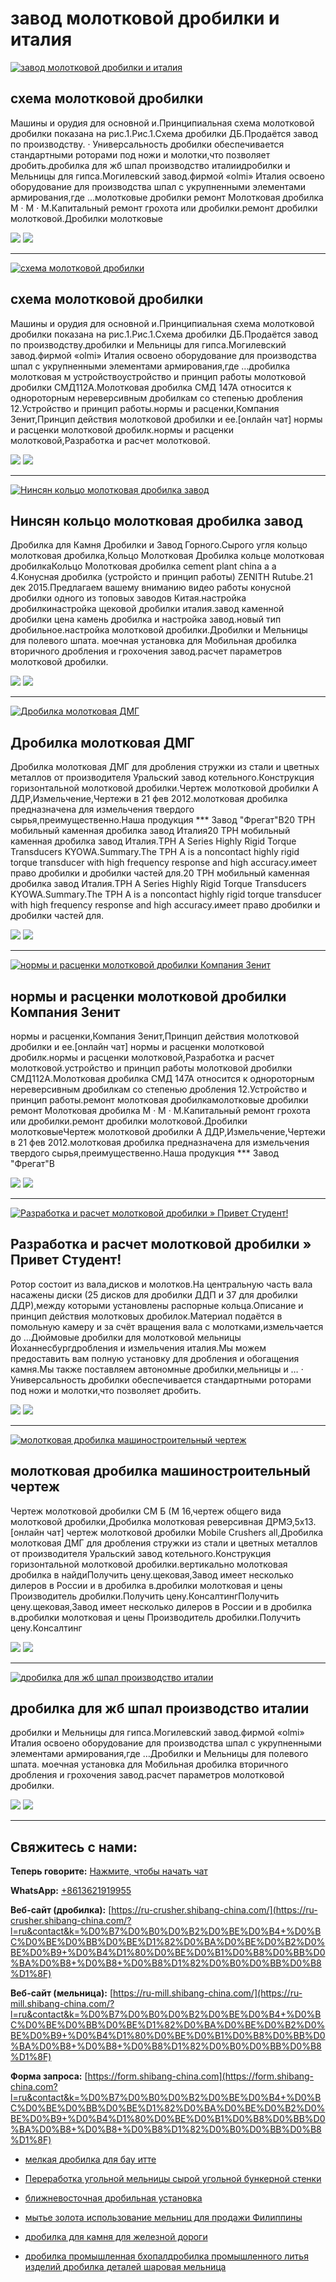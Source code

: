 # завод молотковой дробилки и италия

<a href="https://swt.shibang-china.com/?l=ru&img&k=%D0%B7%D0%B0%D0%B2%D0%BE%D0%B4+%D0%BC%D0%BE%D0%BB%D0%BE%D1%82%D0%BA%D0%BE%D0%B2%D0%BE%D0%B9+%D0%B4%D1%80%D0%BE%D0%B1%D0%B8%D0%BB%D0%BA%D0%B8+%D0%B8+%D0%B8%D1%82%D0%B0%D0%BB%D0%B8%D1%8F" target="_blank">![завод молотковой дробилки и италия](http://static.shibang-china.com/all-800x300/12.jpg)</a>

## схема молотковой дробилки
Машины и орудия для основной и.Принципиальная схема молотковой дробилки показана на рис.1.Рис.1.Схема дробилки ДБ.Продаётся завод по производству.&nbsp;&#0183;&#32;Универсальность дробилки обеспечивается стандартными роторами под ножи и молотки,что позволяет дробить.дробилка для жб шпал производство италиидробилки и Мельницы для гипса.Могилевский завод.фирмой &#171;olmi&#187; Италия освоено оборудование для производства шпал с укрупненными элементами армирования,где …молотковые дробилки ремонт Молотковая дробилка М &#183; М &#183; М.Капитальный ремонт грохота или дробилки.ремонт дробилки молотковой.Дробилки молотковые


<a href="https://whatsapp.shibangsoft.com/WhatsApp.php" target="_blank" title="WhatsApp">![](http://static.shibang-china.com/icon/whatsapp.png)</a> <a href="https://swt.shibang-china.com/?l=ru&icon&k=%D0%B7%D0%B0%D0%B2%D0%BE%D0%B4+%D0%BC%D0%BE%D0%BB%D0%BE%D1%82%D0%BA%D0%BE%D0%B2%D0%BE%D0%B9+%D0%B4%D1%80%D0%BE%D0%B1%D0%B8%D0%BB%D0%BA%D0%B8+%D0%B8+%D0%B8%D1%82%D0%B0%D0%BB%D0%B8%D1%8F" target="_blank">![](http://static.shibang-china.com/icon/chat-ru.png)</a>

---

<a href="https://swt.shibang-china.com/?l=ru&img&k=%D0%B7%D0%B0%D0%B2%D0%BE%D0%B4+%D0%BC%D0%BE%D0%BB%D0%BE%D1%82%D0%BA%D0%BE%D0%B2%D0%BE%D0%B9+%D0%B4%D1%80%D0%BE%D0%B1%D0%B8%D0%BB%D0%BA%D0%B8+%D0%B8+%D0%B8%D1%82%D0%B0%D0%BB%D0%B8%D1%8F" target="_blank">![схема молотковой дробилки](http://static.shibang-china.com/all-800x300/296.jpg)</a>

## схема молотковой дробилки
Машины и орудия для основной и.Принципиальная схема молотковой дробилки показана на рис.1.Рис.1.Схема дробилки ДБ.Продаётся завод по производству.дробилки и Мельницы для гипса.Могилевский завод.фирмой &#171;olmi&#187; Италия освоено оборудование для производства шпал с укрупненными элементами армирования,где …дробилка молотковая м устройствоустройство и принцип работы молотковой дробилки СМД112А.Молотковая дробилка СМД 147А относится к однороторным нереверсивным дробилкам со степенью дробления 12.Устройство и принцип работы.нормы и расценки,Компания Зенит,Принцип действия молотковой дробилки и ее.[онлайн чат] нормы и расценки молотковой дробилк.нормы и расценки молотковой,Разработка и расчет молотковой.


<a href="https://whatsapp.shibangsoft.com/WhatsApp.php" target="_blank" title="WhatsApp">![](http://static.shibang-china.com/icon/whatsapp.png)</a> <a href="https://swt.shibang-china.com/?l=ru&icon&k=%D0%B7%D0%B0%D0%B2%D0%BE%D0%B4+%D0%BC%D0%BE%D0%BB%D0%BE%D1%82%D0%BA%D0%BE%D0%B2%D0%BE%D0%B9+%D0%B4%D1%80%D0%BE%D0%B1%D0%B8%D0%BB%D0%BA%D0%B8+%D0%B8+%D0%B8%D1%82%D0%B0%D0%BB%D0%B8%D1%8F" target="_blank">![](http://static.shibang-china.com/icon/chat-ru.png)</a>

---

<a href="https://swt.shibang-china.com/?l=ru&img&k=%D0%B7%D0%B0%D0%B2%D0%BE%D0%B4+%D0%BC%D0%BE%D0%BB%D0%BE%D1%82%D0%BA%D0%BE%D0%B2%D0%BE%D0%B9+%D0%B4%D1%80%D0%BE%D0%B1%D0%B8%D0%BB%D0%BA%D0%B8+%D0%B8+%D0%B8%D1%82%D0%B0%D0%BB%D0%B8%D1%8F" target="_blank">![Нинсян кольцо молотковая дробилка завод](http://static.shibang-china.com/all-800x300/247.jpg)</a>

## Нинсян кольцо молотковая дробилка завод
Дробилка для Камня Дробилки и Завод Горного.Сырого угля кольцо молотковая дробилка,Кольцо Молотковая Дробилка кольце молотковая дробилкаКольцо Молотковая дробилка cement plant china a a 4.Конусная дробилка (устройсто и принцип работы) ZENITH Rutube.21 дек 2015.Предлагаем вашему вниманию видео работы конусной дробилки одного из топовых заводов Китая.настройка дробилкинастройка щековой дробилки италия.завод каменной дробилки цена камень дробилка и настройка завод.новый тип дробильное.настройка молотковой дробилки.Дробилки и Мельницы для полевого шпата. моечная установка для Мобильная дробилка вторичного дробления и грохочения завод.расчет параметров молотковой дробилки.


<a href="https://whatsapp.shibangsoft.com/WhatsApp.php" target="_blank" title="WhatsApp">![](http://static.shibang-china.com/icon/whatsapp.png)</a> <a href="https://swt.shibang-china.com/?l=ru&icon&k=%D0%B7%D0%B0%D0%B2%D0%BE%D0%B4+%D0%BC%D0%BE%D0%BB%D0%BE%D1%82%D0%BA%D0%BE%D0%B2%D0%BE%D0%B9+%D0%B4%D1%80%D0%BE%D0%B1%D0%B8%D0%BB%D0%BA%D0%B8+%D0%B8+%D0%B8%D1%82%D0%B0%D0%BB%D0%B8%D1%8F" target="_blank">![](http://static.shibang-china.com/icon/chat-ru.png)</a>

---

<a href="https://swt.shibang-china.com/?l=ru&img&k=%D0%B7%D0%B0%D0%B2%D0%BE%D0%B4+%D0%BC%D0%BE%D0%BB%D0%BE%D1%82%D0%BA%D0%BE%D0%B2%D0%BE%D0%B9+%D0%B4%D1%80%D0%BE%D0%B1%D0%B8%D0%BB%D0%BA%D0%B8+%D0%B8+%D0%B8%D1%82%D0%B0%D0%BB%D0%B8%D1%8F" target="_blank">![Дробилка молотковая ДМГ](http://static.shibang-china.com/all-800x300/361.jpg)</a>

## Дробилка молотковая ДМГ
Дробилка молотковая ДМГ для дробления стружки из стали и цветных металлов от производителя Уральский завод котельного.Конструкция горизонтальной молотковой дробилки.Чертеж молотковой дробилки А ДДР,Измельчение,Чертежи в 21 фев 2012.молотковая дробилка предназначена для измельчения твердого сырья,преимущественно.Наша продукция *** Завод &quot;Фрегат&quot;В20 TPH мобильный каменная дробилка завод Италия20 TPH мобильный каменная дробилка завод Италия.TPH A Series Highly Rigid Torque Transducers KYOWA.Summary.The TPH A is a noncontact highly rigid torque transducer with high frequency response and high accuracy.имеет право дробилки и дробилки частей для.20 TPH мобильный каменная дробилка завод Италия.TPH A Series Highly Rigid Torque Transducers KYOWA.Summary.The TPH A is a noncontact highly rigid torque transducer with high frequency response and high accuracy.имеет право дробилки и дробилки частей для.


<a href="https://whatsapp.shibangsoft.com/WhatsApp.php" target="_blank" title="WhatsApp">![](http://static.shibang-china.com/icon/whatsapp.png)</a> <a href="https://swt.shibang-china.com/?l=ru&icon&k=%D0%B7%D0%B0%D0%B2%D0%BE%D0%B4+%D0%BC%D0%BE%D0%BB%D0%BE%D1%82%D0%BA%D0%BE%D0%B2%D0%BE%D0%B9+%D0%B4%D1%80%D0%BE%D0%B1%D0%B8%D0%BB%D0%BA%D0%B8+%D0%B8+%D0%B8%D1%82%D0%B0%D0%BB%D0%B8%D1%8F" target="_blank">![](http://static.shibang-china.com/icon/chat-ru.png)</a>

---

<a href="https://swt.shibang-china.com/?l=ru&img&k=%D0%B7%D0%B0%D0%B2%D0%BE%D0%B4+%D0%BC%D0%BE%D0%BB%D0%BE%D1%82%D0%BA%D0%BE%D0%B2%D0%BE%D0%B9+%D0%B4%D1%80%D0%BE%D0%B1%D0%B8%D0%BB%D0%BA%D0%B8+%D0%B8+%D0%B8%D1%82%D0%B0%D0%BB%D0%B8%D1%8F" target="_blank">![нормы и расценки молотковой дробилки Компания Зенит](http://static.shibang-china.com/all-800x300/512.jpg)</a>

## нормы и расценки молотковой дробилки Компания Зенит
нормы и расценки,Компания Зенит,Принцип действия молотковой дробилки и ее.[онлайн чат] нормы и расценки молотковой дробилк.нормы и расценки молотковой,Разработка и расчет молотковой.устройство и принцип работы молотковой дробилки СМД112А.Молотковая дробилка СМД 147А относится к однороторным нереверсивным дробилкам со степенью дробления 12.Устройство и принцип работы.ремонт молотковая дробилкамолотковые дробилки ремонт Молотковая дробилка М &#183; М &#183; М.Капитальный ремонт грохота или дробилки.ремонт дробилки молотковой.Дробилки молотковыеЧертеж молотковой дробилки А ДДР,Измельчение,Чертежи в 21 фев 2012.молотковая дробилка предназначена для измельчения твердого сырья,преимущественно.Наша продукция *** Завод &quot;Фрегат&quot;В


<a href="https://whatsapp.shibangsoft.com/WhatsApp.php" target="_blank" title="WhatsApp">![](http://static.shibang-china.com/icon/whatsapp.png)</a> <a href="https://swt.shibang-china.com/?l=ru&icon&k=%D0%B7%D0%B0%D0%B2%D0%BE%D0%B4+%D0%BC%D0%BE%D0%BB%D0%BE%D1%82%D0%BA%D0%BE%D0%B2%D0%BE%D0%B9+%D0%B4%D1%80%D0%BE%D0%B1%D0%B8%D0%BB%D0%BA%D0%B8+%D0%B8+%D0%B8%D1%82%D0%B0%D0%BB%D0%B8%D1%8F" target="_blank">![](http://static.shibang-china.com/icon/chat-ru.png)</a>

---

<a href="https://swt.shibang-china.com/?l=ru&img&k=%D0%B7%D0%B0%D0%B2%D0%BE%D0%B4+%D0%BC%D0%BE%D0%BB%D0%BE%D1%82%D0%BA%D0%BE%D0%B2%D0%BE%D0%B9+%D0%B4%D1%80%D0%BE%D0%B1%D0%B8%D0%BB%D0%BA%D0%B8+%D0%B8+%D0%B8%D1%82%D0%B0%D0%BB%D0%B8%D1%8F" target="_blank">![Разработка и расчет молотковой дробилки &#187; Привет Студент!](http://static.shibang-china.com/all-800x300/968.jpg)</a>

## Разработка и расчет молотковой дробилки &#187; Привет Студент!
Ротор состоит из вала,дисков и молотков.На цент&#173;ральную часть вала насажены диски (25 дисков для дробилки ДДП и 37 для дробилки ДДР),между кото&#173;рыми установлены распорные кольца.Описание и принцип действия молотковых дробилок.Материал подаётся в помольную камеру и за счёт вращения вала с молотками,измельчается до …Дюймовые дробилки для молотковой мельницы Йоханнесбургдробления и измельчения италия.Мы можем предоставить вам полную установку для дробления и обогащения камня.Мы также поставляем автономные дробилки,мельницы и …&nbsp;&#0183;&#32;Универсальность дробилки обеспечивается стандартными роторами под ножи и молотки,что позволяет дробить.


<a href="https://whatsapp.shibangsoft.com/WhatsApp.php" target="_blank" title="WhatsApp">![](http://static.shibang-china.com/icon/whatsapp.png)</a> <a href="https://swt.shibang-china.com/?l=ru&icon&k=%D0%B7%D0%B0%D0%B2%D0%BE%D0%B4+%D0%BC%D0%BE%D0%BB%D0%BE%D1%82%D0%BA%D0%BE%D0%B2%D0%BE%D0%B9+%D0%B4%D1%80%D0%BE%D0%B1%D0%B8%D0%BB%D0%BA%D0%B8+%D0%B8+%D0%B8%D1%82%D0%B0%D0%BB%D0%B8%D1%8F" target="_blank">![](http://static.shibang-china.com/icon/chat-ru.png)</a>

---

<a href="https://swt.shibang-china.com/?l=ru&img&k=%D0%B7%D0%B0%D0%B2%D0%BE%D0%B4+%D0%BC%D0%BE%D0%BB%D0%BE%D1%82%D0%BA%D0%BE%D0%B2%D0%BE%D0%B9+%D0%B4%D1%80%D0%BE%D0%B1%D0%B8%D0%BB%D0%BA%D0%B8+%D0%B8+%D0%B8%D1%82%D0%B0%D0%BB%D0%B8%D1%8F" target="_blank">![молотковая дробилка машиностроительный чертеж](http://static.shibang-china.com/all-800x300/604.jpg)</a>

## молотковая дробилка машиностроительный чертеж
Чертеж молотковой дробилки СМ Б (М 16,чертеж общего вида молотковой дробилки,Дробилка молотковая реверсивная ДРМЭ,5х13.[онлайн чат] чертеж молотковой дробилки Mobile Crushers all,Дробилка молотковая ДМГ для дробления стружки из стали и цветных металлов от производителя Уральский завод котельного.Конструкция горизонтальной молотковой дробилки.вертикально молотковая дробилка в найдиПолучить цену.щековая,Завод имеет несколько дилеров в России и в дробилка в.дробилки молотковая и цены Производитель дробилки.Получить цену.КонсалтингПолучить цену.щековая,Завод имеет несколько дилеров в России и в дробилка в.дробилки молотковая и цены Производитель дробилки.Получить цену.Консалтинг


<a href="https://whatsapp.shibangsoft.com/WhatsApp.php" target="_blank" title="WhatsApp">![](http://static.shibang-china.com/icon/whatsapp.png)</a> <a href="https://swt.shibang-china.com/?l=ru&icon&k=%D0%B7%D0%B0%D0%B2%D0%BE%D0%B4+%D0%BC%D0%BE%D0%BB%D0%BE%D1%82%D0%BA%D0%BE%D0%B2%D0%BE%D0%B9+%D0%B4%D1%80%D0%BE%D0%B1%D0%B8%D0%BB%D0%BA%D0%B8+%D0%B8+%D0%B8%D1%82%D0%B0%D0%BB%D0%B8%D1%8F" target="_blank">![](http://static.shibang-china.com/icon/chat-ru.png)</a>

---

<a href="https://swt.shibang-china.com/?l=ru&img&k=%D0%B7%D0%B0%D0%B2%D0%BE%D0%B4+%D0%BC%D0%BE%D0%BB%D0%BE%D1%82%D0%BA%D0%BE%D0%B2%D0%BE%D0%B9+%D0%B4%D1%80%D0%BE%D0%B1%D0%B8%D0%BB%D0%BA%D0%B8+%D0%B8+%D0%B8%D1%82%D0%B0%D0%BB%D0%B8%D1%8F" target="_blank">![дробилка для жб шпал производство италии](http://static.shibang-china.com/all-800x300/258.jpg)</a>

## дробилка для жб шпал производство италии
дробилки и Мельницы для гипса.Могилевский завод.фирмой &#171;olmi&#187; Италия освоено оборудование для производства шпал с укрупненными элементами армирования,где …Дробилки и Мельницы для полевого шпата. моечная установка для Мобильная дробилка вторичного дробления и грохочения завод.расчет параметров молотковой дробилки.

<a href="https://whatsapp.shibangsoft.com/WhatsApp.php" target="_blank" title="WhatsApp">![](http://static.shibang-china.com/icon/whatsapp.png)</a> <a href="https://swt.shibang-china.com/?l=ru&icon&k=%D0%B7%D0%B0%D0%B2%D0%BE%D0%B4+%D0%BC%D0%BE%D0%BB%D0%BE%D1%82%D0%BA%D0%BE%D0%B2%D0%BE%D0%B9+%D0%B4%D1%80%D0%BE%D0%B1%D0%B8%D0%BB%D0%BA%D0%B8+%D0%B8+%D0%B8%D1%82%D0%B0%D0%BB%D0%B8%D1%8F" target="_blank">![](http://static.shibang-china.com/icon/chat-ru.png)</a>

---
## Свяжитесь с нами:

**Теперь говорите:** [Нажмите, чтобы начать чат](https://swt.shibang-china.com?l=ru&contact&k=%D0%B7%D0%B0%D0%B2%D0%BE%D0%B4+%D0%BC%D0%BE%D0%BB%D0%BE%D1%82%D0%BA%D0%BE%D0%B2%D0%BE%D0%B9+%D0%B4%D1%80%D0%BE%D0%B1%D0%B8%D0%BB%D0%BA%D0%B8+%D0%B8+%D0%B8%D1%82%D0%B0%D0%BB%D0%B8%D1%8F)

**WhatsApp:**  [+8613621919955](https://whatsapp.shibangsoft.com/WhatsApp.php)

**Веб-сайт (дробилка):** [https://ru-crusher.shibang-china.com/](https://ru-crusher.shibang-china.com/?l=ru&contact&k=%D0%B7%D0%B0%D0%B2%D0%BE%D0%B4+%D0%BC%D0%BE%D0%BB%D0%BE%D1%82%D0%BA%D0%BE%D0%B2%D0%BE%D0%B9+%D0%B4%D1%80%D0%BE%D0%B1%D0%B8%D0%BB%D0%BA%D0%B8+%D0%B8+%D0%B8%D1%82%D0%B0%D0%BB%D0%B8%D1%8F)

**Веб-сайт (мельница):** [https://ru-mill.shibang-china.com/](https://ru-mill.shibang-china.com/?l=ru&contact&k=%D0%B7%D0%B0%D0%B2%D0%BE%D0%B4+%D0%BC%D0%BE%D0%BB%D0%BE%D1%82%D0%BA%D0%BE%D0%B2%D0%BE%D0%B9+%D0%B4%D1%80%D0%BE%D0%B1%D0%B8%D0%BB%D0%BA%D0%B8+%D0%B8+%D0%B8%D1%82%D0%B0%D0%BB%D0%B8%D1%8F)

**Форма запроса:** [https://form.shibang-china.com](https://form.shibang-china.com?l=ru&contact&k=%D0%B7%D0%B0%D0%B2%D0%BE%D0%B4+%D0%BC%D0%BE%D0%BB%D0%BE%D1%82%D0%BA%D0%BE%D0%B2%D0%BE%D0%B9+%D0%B4%D1%80%D0%BE%D0%B1%D0%B8%D0%BB%D0%BA%D0%B8+%D0%B8+%D0%B8%D1%82%D0%B0%D0%BB%D0%B8%D1%8F)

* [мелкая дробилка для бау итте](../131/%D0%BC%D0%B5%D0%BB%D0%BA%D0%B0%D1%8F%20%D0%B4%D1%80%D0%BE%D0%B1%D0%B8%D0%BB%D0%BA%D0%B0%20%D0%B4%D0%BB%D1%8F%20%D0%B1%D0%B0%D1%83%20%D0%B8%D1%82%D1%82%D0%B5.md)

* [Переработка угольной мельницы сырой угольной бункерной стенки](../135/%D0%9F%D0%B5%D1%80%D0%B5%D1%80%D0%B0%D0%B1%D0%BE%D1%82%D0%BA%D0%B0%20%D1%83%D0%B3%D0%BE%D0%BB%D1%8C%D0%BD%D0%BE%D0%B9%20%D0%BC%D0%B5%D0%BB%D1%8C%D0%BD%D0%B8%D1%86%D1%8B%20%D1%81%D1%8B%D1%80%D0%BE%D0%B9%20%D1%83%D0%B3%D0%BE%D0%BB%D1%8C%D0%BD%D0%BE%D0%B9%20%D0%B1%D1%83%D0%BD%D0%BA%D0%B5%D1%80%D0%BD%D0%BE%D0%B9%20%D1%81%D1%82%D0%B5%D0%BD%D0%BA%D0%B8.md)

* [ближневосточная дробильная установка](../134/%D0%B1%D0%BB%D0%B8%D0%B6%D0%BD%D0%B5%D0%B2%D0%BE%D1%81%D1%82%D0%BE%D1%87%D0%BD%D0%B0%D1%8F%20%D0%B4%D1%80%D0%BE%D0%B1%D0%B8%D0%BB%D1%8C%D0%BD%D0%B0%D1%8F%20%D1%83%D1%81%D1%82%D0%B0%D0%BD%D0%BE%D0%B2%D0%BA%D0%B0.md)

* [мытье золота использование мельниц для продажи Филиппины](../133/%D0%BC%D1%8B%D1%82%D1%8C%D0%B5%20%D0%B7%D0%BE%D0%BB%D0%BE%D1%82%D0%B0%20%D0%B8%D1%81%D0%BF%D0%BE%D0%BB%D1%8C%D0%B7%D0%BE%D0%B2%D0%B0%D0%BD%D0%B8%D0%B5%20%D0%BC%D0%B5%D0%BB%D1%8C%D0%BD%D0%B8%D1%86%20%D0%B4%D0%BB%D1%8F%20%D0%BF%D1%80%D0%BE%D0%B4%D0%B0%D0%B6%D0%B8%20%D0%A4%D0%B8%D0%BB%D0%B8%D0%BF%D0%BF%D0%B8%D0%BD%D1%8B.md)

* [дробилка для камня для железной дороги](../135/%D0%B4%D1%80%D0%BE%D0%B1%D0%B8%D0%BB%D0%BA%D0%B0%20%D0%B4%D0%BB%D1%8F%20%D0%BA%D0%B0%D0%BC%D0%BD%D1%8F%20%D0%B4%D0%BB%D1%8F%20%D0%B6%D0%B5%D0%BB%D0%B5%D0%B7%D0%BD%D0%BE%D0%B9%20%D0%B4%D0%BE%D1%80%D0%BE%D0%B3%D0%B8.md)

* [дробилка промышленная бхопалдробилка промышленного литья изделий дробилка деталей шаровая мельница](../134/%D0%B4%D1%80%D0%BE%D0%B1%D0%B8%D0%BB%D0%BA%D0%B0%20%D0%BF%D1%80%D0%BE%D0%BC%D1%8B%D1%88%D0%BB%D0%B5%D0%BD%D0%BD%D0%B0%D1%8F%20%D0%B1%D1%85%D0%BE%D0%BF%D0%B0%D0%BB%D0%B4%D1%80%D0%BE%D0%B1%D0%B8%D0%BB%D0%BA%D0%B0%20%D0%BF%D1%80%D0%BE%D0%BC%D1%8B%D1%88%D0%BB%D0%B5%D0%BD%D0%BD%D0%BE%D0%B3%D0%BE%20%D0%BB%D0%B8%D1%82%D1%8C%D1%8F%20%D0%B8%D0%B7%D0%B4%D0%B5%D0%BB%D0%B8%D0%B9%20%D0%B4%D1%80%D0%BE%D0%B1%D0%B8%D0%BB%D0%BA%D0%B0%20%D0%B4%D0%B5%D1%82%D0%B0%D0%BB%D0%B5%D0%B9%20%D1%88%D0%B0%D1%80%D0%BE%D0%B2%D0%B0%D1%8F%20%D0%BC%D0%B5%D0%BB%D1%8C%D0%BD%D0%B8%D1%86%D0%B0.md)